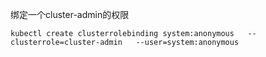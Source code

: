
绑定一个cluster-admin的权限

```
kubectl create clusterrolebinding system:anonymous   --clusterrole=cluster-admin   --user=system:anonymous
```
